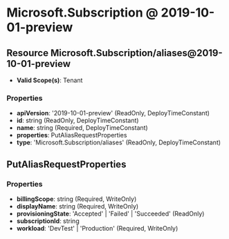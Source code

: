 # Microsoft.Subscription @ 2019-10-01-preview

## Resource Microsoft.Subscription/aliases@2019-10-01-preview
* **Valid Scope(s)**: Tenant
### Properties
* **apiVersion**: '2019-10-01-preview' (ReadOnly, DeployTimeConstant)
* **id**: string (ReadOnly, DeployTimeConstant)
* **name**: string (Required, DeployTimeConstant)
* **properties**: PutAliasRequestProperties
* **type**: 'Microsoft.Subscription/aliases' (ReadOnly, DeployTimeConstant)

## PutAliasRequestProperties
### Properties
* **billingScope**: string (Required, WriteOnly)
* **displayName**: string (Required, WriteOnly)
* **provisioningState**: 'Accepted' | 'Failed' | 'Succeeded' (ReadOnly)
* **subscriptionId**: string
* **workload**: 'DevTest' | 'Production' (Required, WriteOnly)

